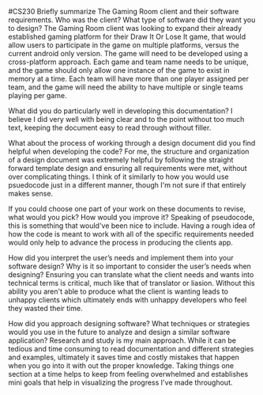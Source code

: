 #CS230
Briefly summarize The Gaming Room client and their software requirements. Who was the client? What type of software did they want you to design? The Gaming Room client was looking to expand their already established gaming platform for their Draw It Or Lose It game, that would allow users to participate in the game on multiple platforms, versus the current android only version. The game will need to be developed using a cross-platform approach. Each game and team name needs to be unique, and the game should only allow one instance of the game to exist in memory at a time. Each team will have more than one player assigned per team, and the game will need the ability to have multiple or single teams playing per game.

What did you do particularly well in developing this documentation? I believe I did very well with being clear and to the point without too much text, keeping the document easy to read through without filler.

What about the process of working through a design document did you find helpful when developing the code? For me, the structure and organization of a design document was extremely helpful by following the straight forward template design and ensuring all requirements were met, without over complicating things. I think of it similarly to how you would use psuedocode just in a different manner, though I'm not sure if that entirely makes sense.

If you could choose one part of your work on these documents to revise, what would you pick? How would you improve it? Speaking of pseudocode, this is something that would've been nice to include. Having a rough idea of how the code is meant to work with all of the specific requirements needed would only help to advance the process in producing the clients app.

How did you interpret the user’s needs and implement them into your software design? Why is it so important to consider the user’s needs when designing? Ensuring you can translate what the client needs and wants into technical terms is critical, much like that of translator or liasion. Without this ability you aren't able to produce what the client is wanting leads to unhappy clients which ultimately ends with unhappy developers who feel they wasted their time. 

How did you approach designing software? What techniques or strategies would you use in the future to analyze and design a similar software application? Research and study is my main approach. While it can be tedious and time consuming to read documentation and different strategies and examples, ultimately it saves time and costly mistakes that happen when you go into it with out the proper knowledge. Taking things one section at a time helps to keep from feeling overwhelmed and establishes mini goals that help in visualizing the progress I've made throughout.
